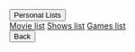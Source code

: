 <div id="lists" class="content-wrapper">
    <button id="lists-personal-button" onclick="window.location.href='personal/homepage'">Personal Lists</button>
    <div class="wrapper">
        <a href="list/movielist" id="movieslist">Movie list</a>
        <a href="list/showslist" id="showslist">Shows list</a>
        <a href="list/gameslist" id="gameslist">Games list</a>
    </div>
    <button id="lists-back-button">Back</button>
</div>